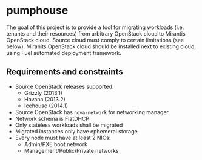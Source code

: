 pumphouse
=========

The goal of this project is to provide a tool for migrating workloads (i.e.
tenants and their resources) from arbitrary OpenStack cloud to Mirantis
OpenStack cloud. Source cloud must comply to certain limitations (see below).
Miranits OpenStack cloud should be installed next to existing cloud, using Fuel
automated deployment framework.

## Requirements and constraints

- Source OpenStack releases supported:
  - Grizzly (2013.1)
  - Havana (2013.2)
  - Icehouse (2014.1)
- Source OpenStack has `nova-network` for networking manager
- Network schema is FlatDHCP
- Only stateless workloads shall be migrated
- Migrated instances only have ephemeral storage
- Every node must have at least 2 NICs:
  - Admin/PXE boot network
  - Management/Public/Private networks
